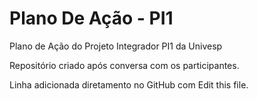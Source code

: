 # Plano De Ação - PI1
 Plano de Ação do Projeto Integrador PI1 da Univesp

 Repositório criado após conversa com os participantes.

Linha adicionada diretamento no GitHub com Edit this file.
